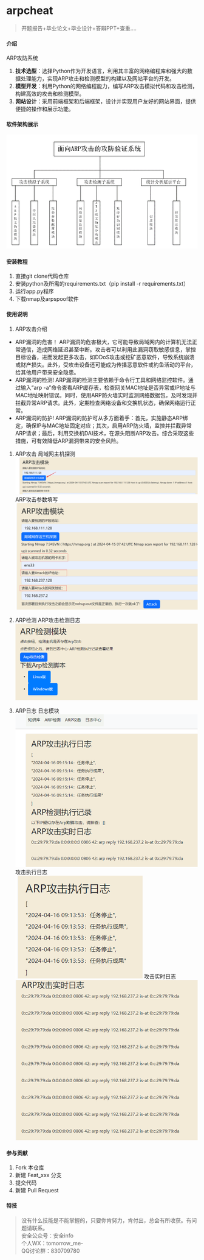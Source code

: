 # arpcheat
> 开题报告+毕业论文+毕业设计+答辩PPT+查重....
#### 介绍
ARP攻防系统   
1. **技术选型**：选择Python作为开发语言，利用其丰富的网络编程库和强大的数据处理能力，实现ARP攻击和检测模型的构建以及网站平台的开发。
2. **模型开发**：利用Python的网络编程能力，编写ARP攻击模拟代码和攻击检测，构建高效的攻击和检测模型。
3. **网站设计**：采用前端框架和后端框架，设计并实现用户友好的网站界面，提供便捷的操作和展示功能。

#### 软件架构展示
![软件架构](./img/jiagoutu.png "软件架构图")

#### 安装教程

1.  直接git clone代码仓库
2.  安装python及所需的requirements.txt（pip install -r requirements.txt）
3.  运行app.py程序
4.  下载nmap及arpspoof软件

#### 使用说明

1.  ARP攻击介绍   
- ARP漏洞的危害！ 
ARP漏洞的危害极大，它可能导致局域网内的计算机无法正常通信，造成网络延迟甚至中断。攻击者可以利用此漏洞窃取敏感信息，掌控目标设备，进而发起更多攻击，如DDoS攻击或挖矿恶意软件，导致系统崩溃或财产损失。此外，受攻击设备还可能成为传播恶意软件或钓鱼活动的平台，给其他用户带来安全隐患。
- ARP漏洞的检测!
ARP漏洞的检测主要依赖于命令行工具和网络监控软件。通过输入“arp -a”命令查看ARP缓存表，检查网关MAC地址是否异常或IP地址与MAC地址映射错误。同时，使用ARP防火墙实时监测网络数据包，及时发现并拦截异常ARP请求。此外，定期检查网络设备和交换机状态，确保网络运行正常。
- ARP漏洞的防护!
ARP漏洞的防护可从多方面着手：首先，实施静态ARP绑定，确保IP与MAC地址固定对应；其次，启用ARP防火墙，监控并拦截异常ARP请求；最后，利用交换机DAI技术，在源头阻断ARP攻击。综合采取这些措施，可有效降低ARP漏洞带来的安全风险。

1.  ARP攻击
局域网主机探测
![局域网主机探测](./img/局域网主机探测.png "局域网主机探测")
ARP攻击参数填写   
![ARP攻击参数填写](./img/ARP攻击参数填写.png "ARP攻击参数填写")
1.  ARP检测
ARP攻击检测日志   
![ARP攻击检测日志](./img/ARP攻击检测日志.png "ARP攻击检测日志")

4.  ARP日志
日志模块   
![日志模块](./img/日志模块.png "日志模块")
攻击执行日志   
![攻击执行日志](./img/攻击执行日志.png "攻击执行日志")
攻击实时日志   
![攻击实时日志](./img/攻击实时日志.png "攻击实时日志")
#### 参与贡献

1.  Fork 本仓库
2.  新建 Feat_xxx 分支
3.  提交代码
4.  新建 Pull Request


#### 特技
> 没有什么技能是不能掌握的，只要你肯努力，肯付出，总会有所收获。有问题请联系。   
> 安全公众号：安全info   
> 个人WX：tomorrow_me-   
> QQ讨论群：830709780   

